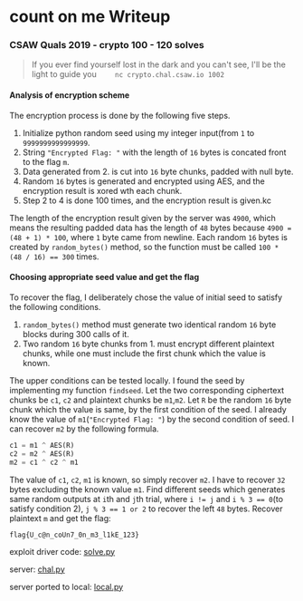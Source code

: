 # count on me Writeup

### CSAW Quals 2019 - crypto 100 - 120 solves

> If you ever find yourself lost in the dark and you can't see, I'll be the light to guide you `	nc crypto.chal.csaw.io 1002`

#### Analysis of encryption scheme

The encryption process is done by the following five steps.

1. Initialize python random seed using my integer input(from `1` to `9999999999999999`.
2. String `"Encrypted Flag: "` with the length of `16` bytes is concated front to the flag `m`.
3. Data generated from 2. is cut into `16` byte chunks, padded with null byte.
4. Random `16` bytes is generated and encrypted using AES, and the encryption result is xored wth each chunk.
5. Step 2 to 4 is done 100 times, and the encryption result is given.kc

The length of the encryption result given by the server was `4900`, which means the resulting padded data has the length of `48` bytes because `4900 = (48 + 1) * 100`, where `1` byte came from newline. Each random `16` bytes is created by `random_bytes()` method, so the function must be called `100 * (48 / 16) == 300` times.

#### Choosing appropriate seed value and get the flag

To recover the flag, I deliberately chose the value of initial seed to satisfy the following conditions.

1. `random_bytes()` method must generate two identical random `16` byte blocks during 300 calls of it.
2. Two random `16` byte chunks from 1. must encrypt different plaintext chunks, while one must include  the first chunk which the value is known.

The upper conditions can be tested locally. I found the seed by implementing my function `findseed`. Let the two corresponding ciphertext chunks be `c1`, `c2` and plaintext chunks be `m1`,`m2`. Let `R` be the random `16` byte chunk which the value is same, by the first condition of the seed. I already know the value of `m1`(`"Encrypted Flag: "`) by the second condition of seed. I can recover `m2` by the following formula.

```python
c1 = m1 ^ AES(R)
c2 = m2 ^ AES(R)
m2 = c1 ^ c2 ^ m1
```

The value of `c1`, `c2`, `m1` is known, so simply recover `m2`. I have to recover `32` bytes excluding the known value `m1`. Find different seeds which generates same random outputs at `i`th and `j`th trial, where `i != j` and `i % 3 == 0`(to satisfy condition 2), `j % 3 == 1 or 2` to recover the left `48` bytes. Recover plaintext `m` and get the flag:

```
flag{U_c@n_coUn7_0n_m3_l1kE_123}
```

exploit driver code: [solve.py](solve.py)

server: [chal.py](chal.py)

server ported to local: [local.py](local.py)
